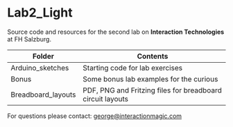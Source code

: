 # Lab2_Light

Source code and resources for the second lab on **Interaction Technologies** at FH Salzburg.

| Folder | Contents
| --- | --- |
| Arduino_sketches | Starting code for lab exercises |
| Bonus | Some bonus lab examples for the curious |
| Breadboard_layouts | PDF, PNG and Fritzing files for breadboard circuit layouts |

For questions please contact: george@interactionmagic.com 
